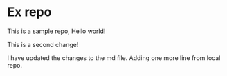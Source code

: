# Ex repo
This is a sample repo, Hello world!

This is a second change!

I have updated the changes to the md file.
Adding one more line from local repo.
